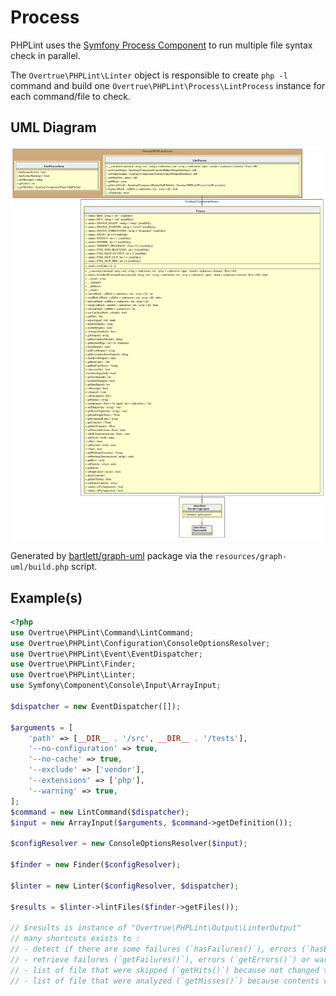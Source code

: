 # Process

PHPLint uses the [Symfony Process Component][symfony/process] to run multiple file syntax check in parallel.

The `Overtrue\PHPLint\Linter` object is responsible to create `php -l` command 
and build one `Overtrue\PHPLint\Process\LintProcess` instance for each command/file to check.

## UML Diagram

![UML Diagram](../assets/process-uml-diagram.svg)

Generated by [bartlett/graph-uml][bartlett/graph-uml] package via the `resources/graph-uml/build.php` script.

## Example(s)

```php
<?php
use Overtrue\PHPLint\Command\LintCommand;
use Overtrue\PHPLint\Configuration\ConsoleOptionsResolver;
use Overtrue\PHPLint\Event\EventDispatcher;
use Overtrue\PHPLint\Finder;
use Overtrue\PHPLint\Linter;
use Symfony\Component\Console\Input\ArrayInput;

$dispatcher = new EventDispatcher([]);

$arguments = [
    'path' => [__DIR__ . '/src', __DIR__ . '/tests'],
    '--no-configuration' => true,
    '--no-cache' => true,
    '--exclude' => ['vendor'],
    '--extensions' => ['php'],
    '--warning' => true,
];
$command = new LintCommand($dispatcher);
$input = new ArrayInput($arguments, $command->getDefinition());

$configResolver = new ConsoleOptionsResolver($input);

$finder = new Finder($configResolver);

$linter = new Linter($configResolver, $dispatcher);

$results = $linter->lintFiles($finder->getFiles());

// $results is instance of "Overtrue\PHPLint\Output\LinterOutput"
// many shortcuts exists to :
// - detect if there are some failures (`hasFailures()`), errors (`hasErrors()`) or warnings (`hasWarnings()`)
// - retrieve failures (`getFailures()`), errors (`getErrors()`) or warnings (`getWarnings()`) that were occurred
// - list of file that were skipped (`getHits()`) because not changed since previous run
// - list of file that were analyzed (`getMisses()`) because contents changed since previous run 
```

[bartlett/graph-uml]: https://packagist.org/packages/bartlett/graph-uml
[symfony/process]: https://github.com/symfony/process
